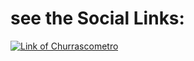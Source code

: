 # see the Social Links:

[![Link of Churrascometro](https://img.shields.io/badge/website-000000?style=for-the-badge&logo=About.me&logoColor=white)](https://devguilhermelix.github.io/SocialLinks/)
